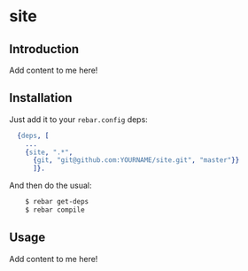 # site


## Introduction

Add content to me here!


## Installation

Just add it to your ``rebar.config`` deps:

```erlang
  {deps, [
    ...
    {site, ".*",
      {git, "git@github.com:YOURNAME/site.git", "master"}}
      ]}.
```

And then do the usual:

```bash
    $ rebar get-deps
    $ rebar compile
```


## Usage

Add content to me here!
